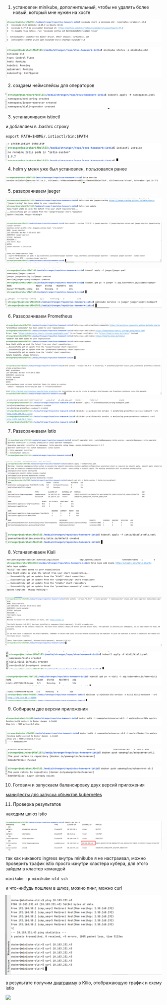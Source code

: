 1. установлен minikube, дополнительный, чтобы не удалять более новый, который мне нужен на хосте

![img_15.png](img_15.png)

![img_16.png](img_16.png)

2. создаем неймспейсы для операторов

![img_2.png](img_2.png)

3. устанавливаем istioctl

и добавляем в .bashrc строку

`
export PATH=$HOME/.istioctl/bin:$PATH
`

![img_12.png](img_12.png)

4. helm у меня уже был установлен, пользовался ранее

![img_4.png](img_4.png)

5. разворачиваем jaeger

![img_5.png](img_5.png)

![img_6.png](img_6.png)

![img_7.png](img_7.png)

![img_8.png](img_8.png)

6. Разворачиваем Prometheus

![img_9.png](img_9.png)

![img_10.png](img_10.png)

![img_11.png](img_11.png)

7. Разворачиваем Istio

![img_3.png](img_3.png)

![img_13.png](img_13.png)

![img_14.png](img_14.png)

8. Устанавливаем Kiali

![img.png](img.png)

![img_1.png](img_1.png)

![img_17.png](img_17.png)

![img_18.png](img_18.png)

![img_19.png](img_19.png)

9. Собираем две версии приложения

![img_20.png](img_20.png)

![img_21.png](img_21.png)

![img_22.png](img_22.png)

![img_23.png](img_23.png)

10. Готовим и запускаем балансировку двух версий приложения


[манифесты для запуска объектов kubernetes](manifests)

11. Проверка результатов

находим шлюз istio

![img_25.png](img_25.png)

так как никакого ingress внутрь minikube я не настраивал, можно проверить трафик istio просто изнутри кластера кубера, для этого зайдем в кластер командой

`minikube -p minikube-old ssh`

и что-нибудь пошлем в шлюз, можно пинг, можно curl

![img_26.png](img_26.png)

в результате получим [диаграмму](/home/stranger/Изображения/kiali-diagram-result.jpg) в Kilio, отображающую трафик и схему istio

![](/media/stranger/repo/otus-homework-istio/kiali-diagram-result.jpg)

